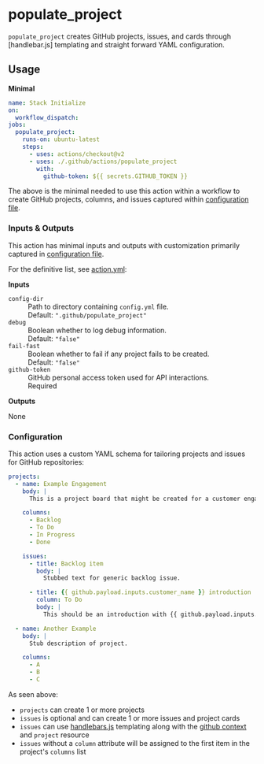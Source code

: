 # populate_project

`populate_project` creates GitHub projects, issues, and cards through [handlebar.js] templating and straight forward YAML configuration.

## Usage

**Minimal**

```yaml
name: Stack Initialize
on:
  workflow_dispatch:
jobs:
  populate_project:
    runs-on: ubuntu-latest
    steps:
      - uses: actions/checkout@v2
      - uses: ./.github/actions/populate_project
        with:
          github-token: ${{ secrets.GITHUB_TOKEN }}
```

The above is the minimal needed to use this action within a workflow to create GitHub projects, columns, and issues captured within [configuration file](#configuration).

### Inputs & Outputs

This action has minimal inputs and outputs with customization primarily captured in [configuration file](#configuration).

For the definitive list, see [action.yml](./action.yml):

**Inputs**

<dl>
    <dt><code>config-dir</code></dt>
    <dd>
        Path to directory containing <code>config.yml</code> file.
    </dd>
    <dd>
        Default: <code>".github/populate_project"</code>
    </dd>
    <dt><code>debug</code></dt>
    <dd>
        Boolean whether to log debug information.
    </dd>
    <dd>
        Default: <code>"false"</code>
    </dd>
    <dt><code>fail-fast</code></dt>
    <dd>
        Boolean whether to fail if any project fails to be created.
    </dd>
    <dd>
        Default: <code>"false"</code>
    </dd>
    <dt><code>github-token</code></dt>
    <dd>
        GitHub personal access token used for API interactions.
    </dd>
    <dd>
        Required
    </dd>
</dl>

**Outputs**

None

### Configuration

This action uses a custom YAML schema for tailoring projects and issues for GitHub repositories:

```yaml
projects:
  - name: Example Engagement
    body: |
      This is a project board that might be created for a customer engagement.

    columns:
      - Backlog
      - To Do
      - In Progress
      - Done

    issues:
      - title: Backlog item
        body: |
          Stubbed text for generic backlog issue.

      - title: {{ github.payload.inputs.customer_name }} introduction
        column: To Do
        body: |
          This should be an introduction with {{ github.payload.inputs.customer_name }}.

  - name: Another Example
    body: |
      Stub description of project.

    columns:
      - A
      - B
      - C
```

As seen above:

- `projects` can create 1 or more projects
- `issues` is optional and can create 1 or more issues and project cards
- `issues` can use [handlebars.js] templating along with the [github context](https://docs.github.com/en/actions/learn-github-actions/contexts#github-context) and `project` resource 
- `issues` without a `column` attribute will be assigned to the first item in the project's `columns` list

[handlebars.js]: https://handlebarsjs.com